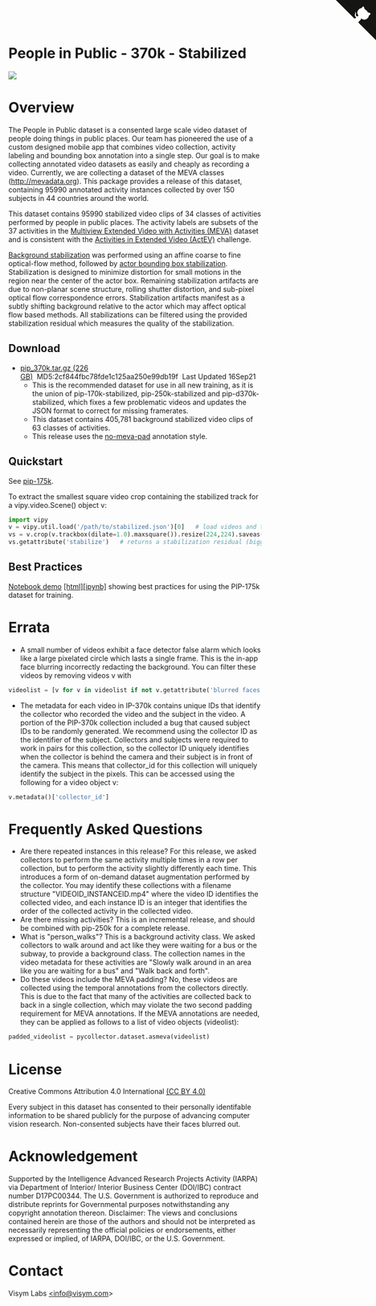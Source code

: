 <a href="https://github.com/visym/collector" class="github-corner" aria-label="View source on GitHub"><svg width="80" height="80" viewBox="0 0 250 250" style="fill:#151513; color:#fff; position: absolute; top: 0; border: 0; right: 0;" aria-hidden="true"><path d="M0,0 L115,115 L130,115 L142,142 L250,250 L250,0 Z"></path><path d="M128.3,109.0 C113.8,99.7 119.0,89.6 119.0,89.6 C122.0,82.7 120.5,78.6 120.5,78.6 C119.2,72.0 123.4,76.3 123.4,76.3 C127.3,80.9 125.5,87.3 125.5,87.3 C122.9,97.6 130.6,101.9 134.4,103.2" fill="currentColor" style="transform-origin: 130px 106px;" class="octo-arm"></path><path d="M115.0,115.0 C114.9,115.1 118.7,116.5 119.8,115.4 L133.7,101.6 C136.9,99.2 139.9,98.4 142.2,98.6 C133.8,88.0 127.5,74.4 143.8,58.0 C148.5,53.4 154.0,51.2 159.7,51.0 C160.3,49.4 163.2,43.6 171.4,40.1 C171.4,40.1 176.1,42.5 178.8,56.2 C183.1,58.6 187.2,61.8 190.9,65.4 C194.5,69.0 197.7,73.2 200.1,77.6 C213.8,80.2 216.3,84.9 216.3,84.9 C212.7,93.1 206.9,96.0 205.4,96.6 C205.1,102.4 203.0,107.8 198.3,112.5 C181.9,128.9 168.3,122.5 157.7,114.1 C157.9,116.9 156.7,120.9 152.7,124.9 L141.0,136.5 C139.8,137.7 141.6,141.9 141.8,141.8 Z" fill="currentColor" class="octo-body"></path></svg></a>

# People in Public - 370k - Stabilized

![](../pip_175k_stabilized/pip_175k_stabilized.webp)

# Overview

The People in Public dataset is a consented large scale video dataset of people doing things in public places.  Our team has pioneered the use of a 
custom designed mobile app that combines video collection, activity labeling and bounding box annotation into a single step.  Our goal is to 
make collecting annotated video datasets as easily and cheaply as recording a video.  Currently, we are collecting a dataset of the MEVA 
classes (http://mevadata.org).  This package provides a release of this dataset, containing 95990 annotated activity instances collected by 
over 150 subjects in 44 countries around the world. 

This dataset contains 95990 stabilized video clips of 34 classes of activities performed by people in public places.  The activity labels are subsets of the 37 activities in the [Multiview Extended Video with Activities (MEVA)](https://mevadata.org) dataset and is consistent with the [Activities in Extended Video (ActEV)](https://actev.nist.gov/) challenge.  

[Background stabilization](https://github.com/visym/vipy/blob/bc20f6f32492badd181faa0ccf7b0029f1f63fee/vipy/flow.py#L307-L328) was performed using an affine coarse to fine optical-flow method, followed by [actor bounding box stabilization](https://github.com/visym/collector/blob/adc5486c7f88291b77f9a707a78763c2b5958406/pycollector/detection.py#L177-L236).  Stabilization is designed to minimize distortion for small motions in the region near the center of the actor box.  Remaining stabilization artifacts are due to non-planar scene structure, rolling shutter distortion, and sub-pixel optical flow correspondence errors.  Stabilization artifacts manifest as a subtly shifting background relative to the actor which may affect optical flow based methods.  All stabilizations can be filtered using the provided stabilization residual which measures the quality of the stabilization.  

## Download

* [pip_370k.tar.gz (226 GB)](https://dl.dropboxusercontent.com/s/fai9ontpmx4xv9i/pip_370k.tar.gz)&nbsp;&nbsp;MD5:2cf844fbc78fde1c125aa250e99db19f&nbsp;&nbsp;Last Updated 16Sep21
    * This is the recommended dataset for use in all new training, as it is the union of pip-170k-stabilized, pip-250k-stabilized and pip-d370k-stabilized, which fixes a few problematic videos and updates the JSON format to correct for missing framerates.  
    * This dataset contains 405,781 background stabilized video clips of 63 classes of activities.
    * This release uses the [no-meva-pad](../pip_250k_stabilized/README.md) annotation style.

<!--
Legacy Downloads:
* [pip_d370k_stabilized.tar.bz2 (59.7 GB)](https://dl.dropboxusercontent.com/s/vxjik8a01lp6uif/pip_d370k_stabilized.tar.bz2)&nbsp;&nbsp;MD5:7f705d6291dfa333000e40779b595d4f&nbsp;&nbsp;Last Updated: 04Apr21
    * An incremental release which augments [pip_250k](https://github.com/visym/collector/tree/master/docs/pip_250k_stabilized)
    * This dataset contains 95990 stabilized video clips of 34 classes of activities performed by people in public places.  
* [pip_d370k_stabilized_objects.tar.gz (709 MB)](https://dl.dropboxusercontent.com/s/ip3w9fmt8d26h94/pip_d370k_stabilized_objects.tar.gz)&nbsp;&nbsp;MD5:5e13f783ceec1378800d0e5de81f3257&nbsp;&nbsp;&nbsp;&nbsp;Last Updated: 06May21
    * An incremental release which augments [pip_250k](https://github.com/visym/collector/tree/master/docs/pip_250k_stabilized) that includes secondary vehicle and people track annotations for 40856 of 95990 instances in pip_d370k that contain secondary objects.
    * Contains 38546 instances with both vehicle and person tracks, 1245 instances with bicycle and person tracks, 1065 instances with person and friend
-->

## Quickstart

See [pip-175k](https://visym.github.io/collector/pip_175k/).

To extract the smallest square video crop containing the stabilized track for a vipy.video.Scene() object v:

```python
import vipy
v = vipy.util.load('/path/to/stabilized.json')[0]   # load videos and take one 
vs = v.crop(v.trackbox(dilate=1.0).maxsquare()).resize(224,224).saveas('/path/to/out.mp4')
vs.getattribute('stabilize')   # returns a stabilization residual (bigger is worse)
```


## Best Practices

[Notebook demo](https://htmlpreview.github.io/?https://github.com/visym/collector/blob/master/docs/pip_175k/best_practices.html)&nbsp;[[html]](https://htmlpreview.github.io/?https://github.com/visym/collector/blob/master/docs/pip_175k/best_practices.html)[[ipynb]](https://github.com/visym/collector/blob/master/docs/pip_175k/best_practices.ipynb) showing best practices for using the PIP-175k dataset for training.
 
# Errata

* A small number of videos exhibit a face detector false alarm which looks like a large pixelated circle which lasts a single frame.  This is the in-app face blurring incorrectly redacting the background.  You can filter these videos by removing videos v with 

```python
videolist = [v for v in videolist if not v.getattribute('blurred faces') > 0]

```

* The metadata for each video in IP-370k contains unique IDs that identify the collector who recorded the video and the subject in the video. A portion of the PIP-370k collection included a bug that caused subject IDs to be randomly generated. We recommend using the collector ID as the identifier of the subject. Collectors and subjects were required to work in pairs for this collection, so the collector ID uniquely identifies when the collector is behind the camera and their subject is in front of the camera. This means that collector_id for this collection will uniquely identify the subject in the pixels.  This can be accessed using the following for a video object v:

```python
v.metadata()['collector_id']
```

# Frequently Asked Questions

* Are there repeated instances in this release?  For this release, we asked collectors to perform the same activity multiple times in a row per collection, but to perform the activity slightly differently each time.  This introduces a form of on-demand dataset augmentation performed by the collector.  You may identify these collections with a filename structure "VIDEOID_INSTANCEID.mp4" where the video ID identifies the collected video, and each instance ID is an integer that identifies the order of the collected activity in the collected video.  
* Are there missing activities?  This is an incremental release, and should be combined with pip-250k for a complete release.
* What is "person_walks"?  This is a background activity class.  We asked collectors to walk around and act like they were waiting for a bus or the subway, to provide a background class.  The collection names in the video metadata for these activities are "Slowly walk around in an area like you are waiting for a bus" and "Walk back and forth".    
* Do these videos include the MEVA padding?  No, these videos are collected using the temporal annotations from the collectors directly.  This is due to the fact that many of the activities are collected back to back in a single collection, which may violate the two second padding requirement for MEVA annotations.  If the MEVA annotations are needed, they can be applied as follows to a list of video objects (videolist):

```python
padded_videolist = pycollector.dataset.asmeva(videolist)
```

# License

Creative Commons Attribution 4.0 International [(CC BY 4.0)](https://creativecommons.org/licenses/by/4.0/)

Every subject in this dataset has consented to their personally identifable information to be shared publicly for the purpose of advancing computer vision research.  Non-consented subjects have their faces blurred out.  

# Acknowledgement

Supported by the Intelligence Advanced Research Projects Activity (IARPA) via Department of Interior/ Interior Business Center (DOI/IBC) contract number D17PC00344. The U.S. Government is authorized to reproduce and distribute reprints for Governmental purposes notwithstanding any copyright annotation thereon. Disclaimer: The views and conclusions contained herein are those of the authors and should not be interpreted as necessarily representing the official policies or endorsements, either expressed or implied, of IARPA, DOI/IBC, or the U.S. Government.

# Contact

Visym Labs <a href="mailto:info@visym.com">&lt;info@visym.com&gt;</a>

